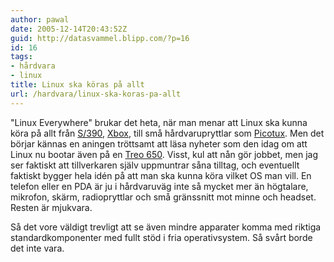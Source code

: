 ```yaml
---
author: pawal
date: 2005-12-14T20:43:52Z
guid: http://datasvammel.blipp.com/?p=16
id: 16
tags:
- hårdvara
- linux
title: Linux ska köras på allt
url: /hardvara/linux-ska-koras-pa-allt
---
```


"Linux Everywhere" brukar det heta, när man menar att Linux ska kunna
köra på allt från <a href="http://linux.s390.org/">S/390</a>, <a
href="http://www.xbox-linux.org/wiki/Main_Page">Xbox</a>, till små
hårdvarupryttlar som <a
href="http://www.picotux.com/indexe.html">Picotux</a>. Men det börjar
kännas en aningen tröttsamt att läsa nyheter som den idag om att Linux
nu bootar även på en <a
href="http://www.grack.com/blog/articles/2005/12/13/treo-650-boots-linux">Treo
650</a>. Visst, kul att nån gör jobbet, men jag ser faktiskt att
tillverkaren själv uppmuntrar såna tilltag, och eventuellt faktiskt
bygger hela idén på att man ska kunna köra vilket OS man vill. En
telefon eller en PDA är ju i hårdvaruväg inte så mycket mer än
högtalare, mikrofon, skärm, radiopryttlar och små gränssnitt mot minne
och headset. Resten är mjukvara.

Så det vore väldigt trevligt att se även mindre apparater komma med
riktiga standardkomponenter med fullt stöd i fria operativsystem. Så
svårt borde det inte vara.

